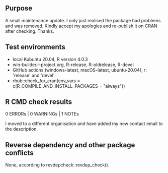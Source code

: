 ## Purpose
A small maintenance update. I only just realised the package had problems and was removed. Kindly accept my apologies and re-publish it on CRAN after checking. Thanks.

## Test environments
* local Kubuntu 20.04, R version 4.0.3
* win-builder.r-project.org, R-release, R-oldrelease, R-devel
* GitHub actions (windows-latest, macOS-latest, ubuntu-20.04), r: 'release' and 'devel'
* rhub::check_for_cran(env_vars = c(R_COMPILE_AND_INSTALL_PACKAGES = "always"))

## R CMD check results
0 ERRORs | 0 WARNINGs | 1 NOTEs

I moved to a different organisation and have added my new contact email to the description.

## Reverse dependency and other package conflicts

None, according to revdepcheck::revdep_check().